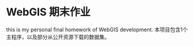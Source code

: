 # WebGIS 期末作业
this is my personal final homework of WebGIS development.
	本项目包含1个主程序，以及部分从公开资源下载的数据集。
